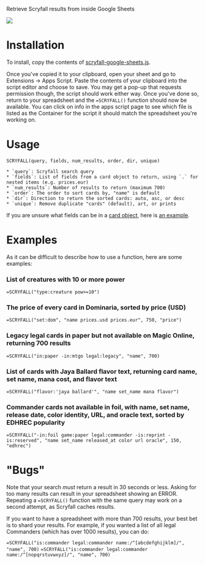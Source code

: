 Retrieve Scryfall results from inside Google Sheets

![](example_output.png)

# Installation

To install, copy the contents of [scryfall-google-sheets.js](https://raw.githubusercontent.com/scryfall/google-sheets/main/scryfall-google-sheets.js).

Once you've copied it to your clipboard, open your sheet and go to Extensions -> Apps Script. Paste the contents of
your clipboard into the script editor and choose to save. You may get a pop-up that requests permission though, the script should work either way. Once you've done so, return to your spreadsheet
and the `=SCRYFALL()` function should now be available. You can click on info in the apps script page to see which file is listed as the Container for the script it should match the spreadsheet you're working on.

# Usage

```
SCRYFALL(query, fields, num_results, order, dir, unique)

* `query`: Scryfall search query
* `fields`: List of fields from a card object to return, using `.` for nested items (e.g. prices.eur)
* `num_results`: Number of results to return (maximum 700)
* `order`: The order to sort cards by, "name" is default
* `dir`: Direction to return the sorted cards: auto, asc, or desc
* `unique`: Remove duplicate "cards" (default), art, or prints
```

If you are unsure what fields can be in a [card object](https://scryfall.com/docs/api/cards), here is [an example](https://api.scryfall.com/cards/4dcdcad5-e4fb-480e-984f-1ac5cdc986b9?format=json&pretty=true).

# Examples

As it can be difficult to describe how to use a function, here are some examples:

### List of creatures with 10 or more power
`=SCRYFALL("type:creature pow>=10")`

### The price of every card in Dominaria, sorted by price (USD)
`=SCRYFALL("set:dom", "name prices.usd prices.eur", 750, "price")`

### Legacy legal cards in paper but not available on Magic Online, returning 700 results
`=SCRYFALL("in:paper -in:mtgo legal:legacy", "name", 700)`

### List of cards with Jaya Ballard flavor text, returning card name, set name, mana cost, and flavor text
`=SCRYFALL("flavor:'jaya ballard'", "name set_name mana flavor")`

### Commander cards not available in foil, with name, set name, release date, color identity, URL, and oracle text, sorted by EDHREC popularity
`=SCRYFALL("-in:foil game:paper legal:commander -is:reprint -is:reserved", "name set_name released_at color url oracle", 150, "edhrec")`

# "Bugs"

Note that your search *must* return a result in 30 seconds or less. Asking for too many results can result in 
your spreadsheet showing an ERROR. Repeating a `=SCRYFALL()` function with the same query may work on a second
attempt, as Scryfall caches results.

If you want to have a spreadsheet with more than 700 results, your best bet is to shard your results. For example,
if you wanted a list of all legal Commanders (which has over 1000 results), you can do:

`=SCRYFALL("is:commander legal:commander name:/^[abcdefghijklm]/", "name", 700)`
`=SCRYFALL("is:commander legal:commander name:/^[nopqrstuvwxyz]/", "name", 700)`
